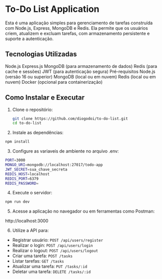 # To-Do List Application

Esta é uma aplicação simples para gerenciamento de tarefas construída com Node.js, Express, MongoDB e Redis. Ela permite que os usuários criem, atualizem e excluam tarefas, com armazenamento persistente e suporte a autenticação.

## Tecnologias Utilizadas

Node.js
Express.js
MongoDB (para armazenamento de dados)
Redis (para cache e sessões)
JWT (para autenticação segura)
Pré-requisitos
Node.js (versão 16 ou superior)
MongoDB (local ou em nuvem)
Redis (local ou em nuvem)
Docker (opcional para containerização)

## Como Instalar e Executar

1. Clone o repositório:
   ```bash
   git clone https://github.com/diogodoi/to-do-list.git
   cd to-do-list
   ```
2. Instale as dependências:

```bash
npm install
```
3. Configure as variaveis de ambiente no arquivo .env:
```bash 
PORT=3000
MONGO_URI=mongodb://localhost:27017/todo-app
JWT_SECRET=sua_chave_secreta
REDIS_HOST=localhost
REDIS_PORT=6379
REDIS_PASSWORD=
```

4. Execute o servidor:

````bash
npm run dev
````

5. Acesse a aplicação no navegador ou em ferramentas como Postman:

http://localhost:3000

6. Utilize a API para:
- Registrar usuário: `POST /api/users/register`
- Realizar o login: `POST /api/users/login`
- Realizar o logout: `POST /api/users/logout`
- Criar uma tarefa: `POST /tasks`
- Listar tarefas: `GET /tasks`
- Atualizar uma tarefa: `PUT /tasks/:id`
- Deletar uma tarefa: `DELETE /tasks/:id`

